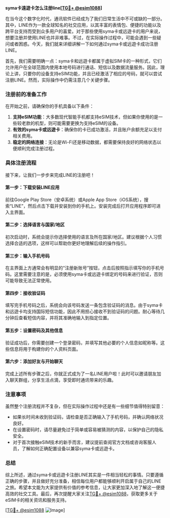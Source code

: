 **syma卡遠遊卡怎么注册line[[TG💪+ @esim1088](https://t.me/s/esim1088)]**

在当今这个数字化时代，通讯软件已经成为了我们日常生活中不可或缺的一部分。其中，LINE作为一款全球知名的社交应用，以其丰富的表情包、便捷的功能以及跨平台支持而受到众多用户的喜爱。对于那些使用syma卡或远遊卡的用户来说，想要注册并使用LINE也并非难事。不过，在实际操作过程中，可能会遇到一些疑问或者困惑。今天，我们就来详细讲解一下如何通过syma卡或远遊卡成功注册LINE。

首先，我们需要明确一点：syma卡和远遊卡都属于虚拟SIM卡的一种形式，它们允许用户在全球范围内使用本地号码进行通话、短信以及数据流量服务。因此，理论上讲，只要你的设备支持eSIM功能，并且已经激活了相应的号码，就可以尝试注册LINE。然而，实际操作中仍需注意几个关键步骤。

### 注册前的准备工作

在开始之前，请确保你的手机具备以下条件：

1. **支持eSIM功能**：大多数现代智能手机都支持eSIM技术，但如果你使用的是一些较老款的机型，则可能需要更换为支持eSIM的设备。
2. **有效的syma卡或远遊卡**：确保你的卡已成功激活，并且账户余额充足以支付相关费用。
3. **稳定的网络连接**：无论是Wi-Fi还是移动数据，都需要保持良好的网络状态以便顺利完成注册过程。

### 具体注册流程

接下来，让我们一步步来完成LINE的注册吧！

#### 第一步：下载安装LINE应用
前往Google Play Store（安卓系统）或Apple App Store（iOS系统），搜索“LINE”，然后点击下载并安装到你的手机上。安装完成后打开应用程序即可进入主界面。

#### 第二步：选择语言与国家/地区
初次启动时，系统会提示你选择使用的语言及所在国家/地区。建议根据个人习惯选择合适的选项，这样可以帮助你更好地理解后续的操作指引。

#### 第三步：输入手机号码
在主界面上方通常会有明显的“注册新账号”按钮，点击后按照指示填写你的手机号码。这里需要注意的是，必须使用syma卡或远遊卡绑定的号码来进行验证，否则可能导致无法正常使用。

#### 第四步：接收验证码
填写完手机号码之后，系统会向该号码发送一条包含验证码的消息。由于syma卡和远遊卡均支持国际短信功能，因此不用担心接收不到验证码的问题。耐心等待几分钟后查看短信内容，并将其准确地输入到指定位置。

#### 第五步：设置密码及其他信息
验证成功后，你需要创建一个登录密码，并填写其他必要的个人信息如昵称等。这些信息将用于构建你的个人资料页面。

#### 第六步：添加好友与开始聊天
完成上述所有步骤之后，你就正式成为了一名LINE用户啦！此时可以邀请朋友加入聊天群组，分享生活点滴，享受即时通讯带来的乐趣。

### 注意事项

虽然整个注册流程并不复杂，但在实际操作过程中还是有一些细节值得特别留意：

- 如果长时间未收到验证码，请检查是否正确输入了手机号码，并确认网络状况良好。
- 在设置密码时，请尽量避免过于简单或容易被猜测的内容，以保护自己的隐私安全。
- 对于首次接触eSIM技术的新手而言，建议提前查阅官方文档或咨询客服人员，了解如何正确配置设备以兼容syma卡或远遊卡。

### 总结

综上所述，通过syma卡或远遊卡注册LINE其实是一件相当轻松的事情。只要遵循正确的步骤，并且做好充分准备，相信每位用户都能够顺利开启属于自己的LINE之旅。希望本文能为大家提供有价值的参考信息，让大家更加深入地了解这一便捷高效的社交工具。最后，再次提醒大家关注[TG💪+ @esim1088](https://t.me/s/esim1088)，获取更多关于eSIM卡的相关资讯和服务支持。

[[TG💪+ @esim1088](https://t.me/s/esim1088) ![Image](https://i.postimg.cc/4NQfJmqS/Snipaste-2025-05-13-00-14-12.png)]
